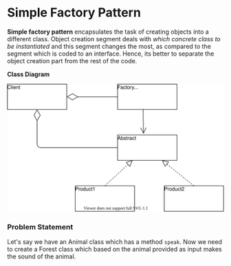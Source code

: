 # Simple Factory Pattern

__Simple factory pattern__ encapsulates the task of creating objects into a different class.
Object creation segment deals with _which concrete class to be instantiated_ and this segment changes the most, as compared to the segment which is coded to an interface.
Hence, its better to separate the object creation part from the rest of the code.

__Class Diagram__

![Figure](cd.drawio.svg)

### Problem Statement

Let's say we have an Animal class which has a method `speak`.
Now we need to create a Forest class which based on the animal provided as input makes the sound of the animal.
